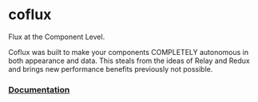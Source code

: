 # coflux
Flux at the Component Level.

Coflux was built to make your components COMPLETELY autonomous
in both appearance and data. This steals from the ideas of Relay and
Redux and brings new performance benefits previously not possible.

### [Documentation](https://github.com/blainekasten/coflux/tree/master/docs)
